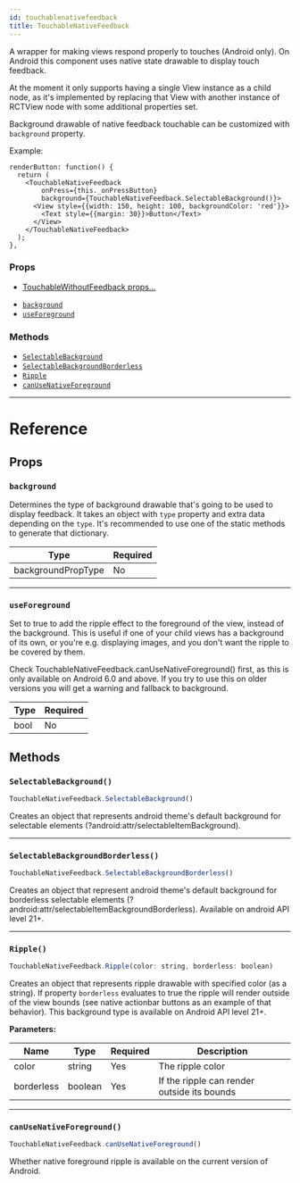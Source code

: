 ```yaml
---
id: touchablenativefeedback
title: TouchableNativeFeedback
---
```

A wrapper for making views respond properly to touches (Android only).
On Android this component uses native state drawable to display touch
feedback.

At the moment it only supports having a single View instance as a child
node, as it's implemented by replacing that View with another instance of
RCTView node with some additional properties set.

Background drawable of native feedback touchable can be customized with
`background` property.

Example:

```
renderButton: function() {
  return (
    <TouchableNativeFeedback
        onPress={this._onPressButton}
        background={TouchableNativeFeedback.SelectableBackground()}>
      <View style={{width: 150, height: 100, backgroundColor: 'red'}}>
        <Text style={{margin: 30}}>Button</Text>
      </View>
    </TouchableNativeFeedback>
  );
},
```

### Props

* [TouchableWithoutFeedback props...](docs/touchablewithoutfeedback.html#props)
- [`background`](docs/touchablenativefeedback.html#background)
- [`useForeground`](docs/touchablenativefeedback.html#useforeground)




### Methods

- [`SelectableBackground`](docs/touchablenativefeedback.html#selectablebackground)
- [`SelectableBackgroundBorderless`](docs/touchablenativefeedback.html#selectablebackgroundborderless)
- [`Ripple`](docs/touchablenativefeedback.html#ripple)
- [`canUseNativeForeground`](docs/touchablenativefeedback.html#canusenativeforeground)




---

# Reference

## Props

### `background`

Determines the type of background drawable that's going to be used to
display feedback. It takes an object with `type` property and extra data
depending on the `type`. It's recommended to use one of the static
methods to generate that dictionary.

| Type | Required |
| - | - |
| backgroundPropType | No |




---

### `useForeground`

Set to true to add the ripple effect to the foreground of the view, instead of the
background. This is useful if one of your child views has a background of its own, or you're
e.g. displaying images, and you don't want the ripple to be covered by them.

Check TouchableNativeFeedback.canUseNativeForeground() first, as this is only available on
Android 6.0 and above. If you try to use this on older versions you will get a warning and
fallback to background.

| Type | Required |
| - | - |
| bool | No |






## Methods

### `SelectableBackground()`

```javascript
TouchableNativeFeedback.SelectableBackground()
```

Creates an object that represents android theme's default background for selectable elements (?android:attr/selectableItemBackground).



---

### `SelectableBackgroundBorderless()`

```javascript
TouchableNativeFeedback.SelectableBackgroundBorderless()
```

Creates an object that represent android theme's default background for borderless selectable elements (?android:attr/selectableItemBackgroundBorderless).
Available on android API level 21+.



---

### `Ripple()`

```javascript
TouchableNativeFeedback.Ripple(color: string, borderless: boolean)
```

Creates an object that represents ripple drawable with specified color (as a string). If property `borderless` evaluates to true the ripple will render outside of the view bounds (see native actionbar buttons as an example of that behavior). This background type is available on Android API level 21+.

**Parameters:**

| Name | Type | Required | Description |
| - | - | - | - |
| color | string | Yes | The ripple color |
| borderless | boolean | Yes | If the ripple can render outside its bounds |




---

### `canUseNativeForeground()`

```javascript
TouchableNativeFeedback.canUseNativeForeground()
```

Whether native foreground ripple is available on the current version of Android. 

